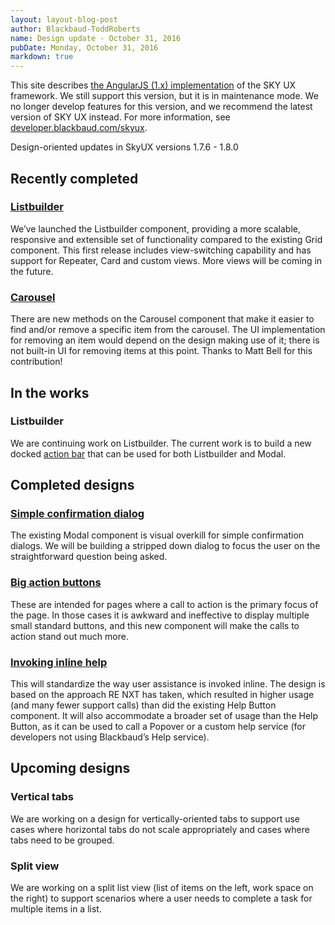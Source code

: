 ```yaml
---
layout: layout-blog-post
author: Blackbaud-ToddRoberts
name: Design update - October 31, 2016
pubDate: Monday, October 31, 2016
markdown: true
---
```


<bb-alert bb-alert-type="warning">This site describes <a href="https://angularjs.org/">the AngularJS (1.x) implementation</a> of the SKY UX framework. We still support this version, but it is in maintenance mode. We no longer develop features for this version, and we recommend the latest version of SKY UX instead. For more information, see <a href="https://developer.blackbaud.com/skyux">developer.blackbaud.com/skyux</a>.</bb-alert>


Design-oriented updates in SkyUX versions 1.7.6 - 1.8.0

<!-- more -->

## Recently completed

### [Listbuilder](http://skyux.developer.blackbaud.com/components/listbuilder/)

We’ve launched the Listbuilder component, providing a more scalable, responsive and extensible set of functionality compared to the existing Grid component. This first release includes view-switching capability and has support for Repeater, Card and custom views. More views will be coming in the future.

### [Carousel](http://skyux.developer.blackbaud.com/components/carousel/)

There are new methods on the Carousel component that make it easier to find and/or remove a specific item from the carousel. The UI implementation for removing an item would depend on the design making use of it; there is not built-in UI for removing items at this point. Thanks to Matt Bell for this contribution!

## In the works

### Listbuilder

We are continuing work on Listbuilder. The current work is to build a new docked [action bar](https://github.com/blackbaud/skyux/issues/598) that can be used for both Listbuilder and Modal.

## Completed designs

### [Simple confirmation dialog](https://github.com/blackbaud/skyux/issues/883)

The existing Modal component is visual overkill for simple confirmation dialogs. We will be building a stripped down dialog to focus the user on the straightforward question being asked.

### [Big action buttons](https://github.com/blackbaud/skyux/issues/886)

These are intended for pages where a call to action is the primary focus of the page. In those cases it is awkward and ineffective to display multiple small standard buttons, and this new component will make the calls to action stand out much more.

### [Invoking inline help](https://github.com/blackbaud/skyux/issues/887)

This will standardize the way user assistance is invoked inline. The design is based on the approach RE NXT has taken, which resulted in higher usage (and many fewer support calls) than did the existing Help Button component. It will also accommodate a broader set of usage than the Help Button, as it can be used to call a Popover or a custom help service (for developers not using Blackbaud’s Help service).

## Upcoming designs

### Vertical tabs

We are working on a design for vertically-oriented tabs to support use cases where horizontal tabs do not scale appropriately and cases where tabs need to be grouped.

### Split view

We are working on a split list view (list of items on the left, work space on the right) to support scenarios where a user needs to complete a task for multiple items in a list.
